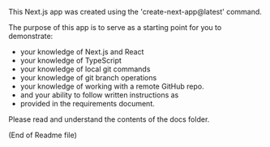 This Next.js app was created using the 'create-next-app@latest' 
command.

The purpose of this app is to serve as a starting point 
for you to demonstrate: 
- your knowledge of Next.js and React
- your knowledge of TypeScript
- your knowledge of local git commands
- your knowledge of git branch operations
- your knowledge of working with a remote GitHub repo. 
- and your ability to follow written instructions as 
-  provided in the requirements document. 

Please read and understand the contents of the docs folder.

(End of Readme file)